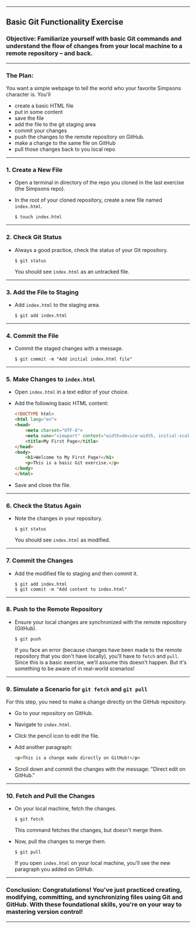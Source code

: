 
---

## **Basic Git Functionality Exercise**

### Objective: Familiarize yourself with basic Git commands and understand the flow of changes from your local machine to a remote repository – and back.

---

### **The Plan:**
You want a simple webpage to tell the world who your favorite Simpsons character is. You'll 

* create a basic HTML file
* put in some content 
* save the file
* add the file to the git staging area
* commit your changes
* push the changes to the remote repository on GitHub.
* make a change to the same file on GitHub
* pull those changes back to you local repo

---

### 1. Create a New File

- Open a terminal in directory of the repo you cloned in the last exercise (the Simpsons repo).
- In the root of your cloned repository, create a new file named `index.html`.

  ```
  $ touch index.html
  ```

---

### 2. Check Git Status

- Always a good practice, check the status of your Git repository.

  ```
  $ git status
  ```

  You should see `index.html` as an untracked file.

---

### 3. Add the File to Staging

- Add `index.html` to the staging area.

  ```
  $ git add index.html
  ```

---

### 4. Commit the File

- Commit the staged changes with a message.

  ```
  $ git commit -m "Add initial index.html file"
  ```

---

### 5. Make Changes to `index.html`

- Open `index.html` in a text editor of your choice.
- Add the following basic HTML content:

  ```html
  <!DOCTYPE html>
  <html lang="en">
  <head>
      <meta charset="UTF-8">
      <meta name="viewport" content="width=device-width, initial-scale=1.0">
      <title>My First Page</title>
  </head>
  <body>
      <h1>Welcome to My First Page!</h1>
      <p>This is a basic Git exercise.</p>
  </body>
  </html>
  ```

- Save and close the file.

---

### 6. Check the Status Again

- Note the changes in your repository.

  ```
  $ git status
  ```

  You should see `index.html` as modified.

---

### 7. Commit the Changes

- Add the modified file to staging and then commit it.

  ```
  $ git add index.html
  $ git commit -m "Add content to index.html"
  ```

---

### 8. Push to the Remote Repository

- Ensure your local changes are synchronized with the remote repository (GitHub).

  ```
  $ git push
  ```

  If you face an error (because changes have been made to the remote repository that you don't have locally), you'll have to `fetch` and `pull`. Since this is a basic exercise, we'll assume this doesn't happen. But it's something to be aware of in real-world scenarios!

---

### 9. Simulate a Scenario for `git fetch` and `git pull`

For this step, you need to make a change directly on the GitHub repository. 

- Go to your repository on GitHub.
- Navigate to `index.html`.
- Click the pencil icon to edit the file.
- Add another paragraph:

  ```html
  <p>This is a change made directly on GitHub!</p>
  ```

- Scroll down and commit the changes with the message: "Direct edit on GitHub."

---

### 10. Fetch and Pull the Changes

- On your local machine, fetch the changes.

  ```
  $ git fetch
  ```

  This command fetches the changes, but doesn't merge them.

- Now, pull the changes to merge them.

  ```
  $ git pull
  ```

  If you open `index.html` on your local machine, you'll see the new paragraph you added on GitHub.

---

### Conclusion: Congratulations! You've just practiced creating, modifying, committing, and synchronizing files using Git and GitHub. With these foundational skills, you're on your way to mastering version control!

---
